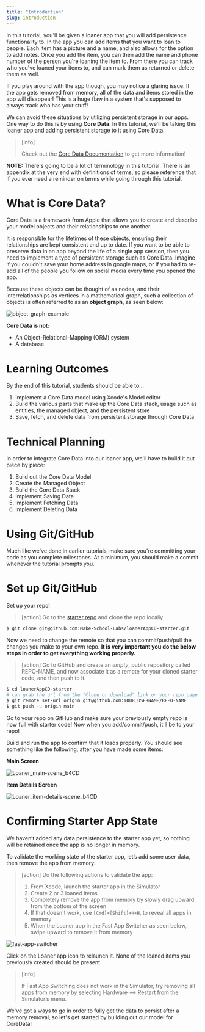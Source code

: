 ```yaml
---
title: "Introduction"
slug: introduction
---
```


In this tutorial, you'll be given a loaner app that you will add persistence functionality to. In the app you can add items that you want to loan to people. Each item has a picture and a name, and also allows for the option to add notes. Once you add the item, you can then add the name and phone number of the person you're loaning the item to. From there you can track who you've loaned your items to, and can mark them as returned or delete them as well.

If you play around with the app though, you may notice a glaring issue. If the app gets removed from memory, all of the data and items stored in the app will disappear! This is a huge flaw in a system that's supposed to always track who has your stuff!

We can avoid these situations by utilizing persistent storage in our apps. One way to do this is by using **Core Data**. In this tutorial, we'll be taking this loaner app and adding persistent storage to it using Core Data.

> [info]
>
> Check out the [Core Data Documentation](https://developer.apple.com/documentation/coredata) to get more information!

**NOTE:** There's going to be a lot of terminology in this tutorial. There is an appendix at the very end with definitions of terms, so please reference that if you ever need a reminder on terms while going through this tutorial.

# What is Core Data?

Core Data is a framework from Apple that allows you to create and describe your model objects and their relationships to one another.

It is responsible for the lifetimes of these objects, ensuring their relationships are kept consistent and up to date. If you want to be able to preserve data in an app beyond the life of a single app session, then you need to implement a type of persistent storage such as Core Data. Imagine if you couldn't save your home address in google maps, or if you had to re-add all of the people you follow on social media every time you opened the app.

Because these objects can be thought of as nodes, and their interrelationships as vertices in a mathematical graph, such a collection of objects is often referred to as an **object graph**, as seen below:

![object-graph-example](assets/01_what-is-core-data_object-graph.png)

**Core Data is not:**

- An Object-Relational-Mapping (ORM) system
- A database

# Learning Outcomes

By the end of this tutorial, students should be able to...

1. Implement a Core Data model using Xcode's Model editor
1. Build the various parts that make up the Core Data stack, usage such as entities, the managed object, and the persistent store
1. Save, fetch, and delete data from persistent storage through Core Data

# Technical Planning

In order to integrate Core Data into our loaner app, we'll have to build it out piece by piece:

1. Build out the Core Data Model
1. Create the Managed Object
1. Build the Core Data Stack
1. Implement Saving Data
1. Implement Fetching Data
1. Implement Deleting Data

# Using Git/GitHub

Much like we've done in earlier tutorials, make sure you're committing your code as you complete milestones. At a minimum, you should make a commit whenever the tutorial prompts you.

# Set up Git/GitHub

Set up your repo!

> [action]
> Go to the [starter repo](https://github.com/Make-School-Labs/loanerAppCD-starter) and clone the repo locally
>
```bash
$ git clone git@github.com:Make-School-Labs/loanerAppCD-starter.git
```

Now we need to change the remote so that you can commit/push/pull the changes you make to your own repo. **It is very important you do the below steps in order to get everything working properly.**

> [action]
> Go to GitHub and create an _empty_, public repository called REPO-NAME, and now associate it as a remote for your cloned starter code, and then push to it.
>
```bash
$ cd loanerAppCD-starter
# can grab the url from the "Clone or download" link on your repo page
$ git remote set-url origin git@github.com:YOUR_USERNAME/REPO-NAME
$ git push -u origin main
```

Go to your repo on GitHub and make sure your previously empty repo is now full with starter code! Now when you add/commit/push, it'll be to your repo!

Build and run the app to confirm that it loads properly. You should see something like the following, after you have made some items:

**Main Screen**

![Loaner_main-scene_b4CD](assets/02_set-up-git_main-scene.png)

**Item Details Screen**

![Loaner_item-details-scene_b4CD](assets/03_set-up-git_item-details-scene.png)

# Confirming Starter App State
We haven’t added any data persistence to the starter app yet, so nothing will be retained once the app is no longer in memory.

To validate the working state of the starter app, let’s add some user data, then remove the app from memory:

> [action]
> Do the following actions to validate the app:
>
> 1. From Xcode, launch the starter app in the Simulator
> 1. Create 2 or 3 loaned items
> 1. Completely remove the app from memory by slowly drag upward from the bottom of the screen
> 1. If that doesn't work, use `[Cmd]+[Shift]+H+H`, to reveal all apps in memory
> 1. When the Loaner app in the Fast App Switcher as seen below, swipe upward to remove it from memory

![fast-app-switcher](assets/04_confirming-starter-app_fast-app-switching.png)

Click on the Loaner app icon to relaunch it. None of the loaned items you previously created should be present.

> [info]
>
> If Fast App Switching does not work in the Simulator, try removing all apps from memory by selecting Hardware —> Restart from the Simulator’s menu.

We've got a ways to go in order to fully get the data to persist after a memory removal, so let's get started by building out our model for CoreData!
